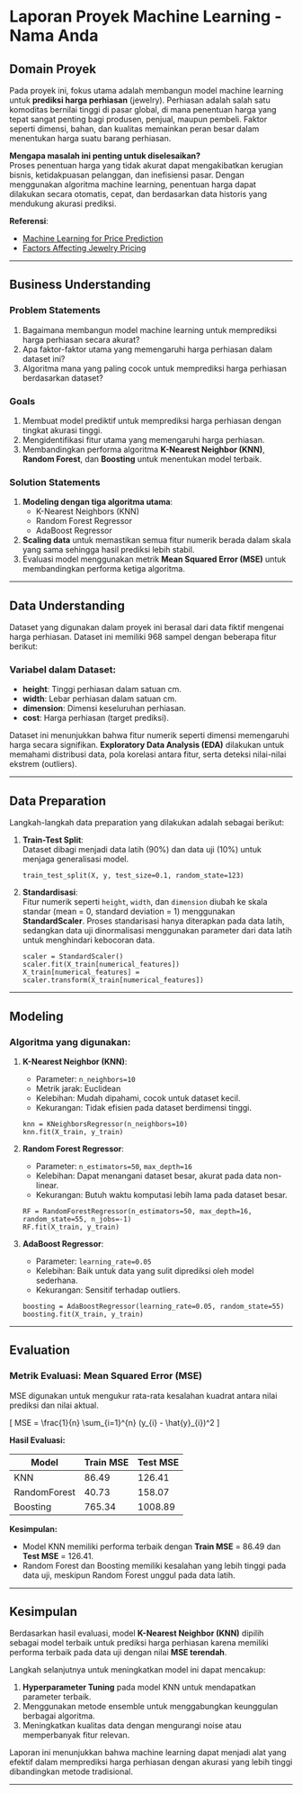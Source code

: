 # Laporan Proyek Machine Learning - **Nama Anda**

## Domain Proyek

Pada proyek ini, fokus utama adalah membangun model machine learning untuk **prediksi harga perhiasan** (jewelry). Perhiasan adalah salah satu komoditas bernilai tinggi di pasar global, di mana penentuan harga yang tepat sangat penting bagi produsen, penjual, maupun pembeli. Faktor seperti dimensi, bahan, dan kualitas memainkan peran besar dalam menentukan harga suatu barang perhiasan. 

**Mengapa masalah ini penting untuk diselesaikan?**  
Proses penentuan harga yang tidak akurat dapat mengakibatkan kerugian bisnis, ketidakpuasan pelanggan, dan inefisiensi pasar. Dengan menggunakan algoritma machine learning, penentuan harga dapat dilakukan secara otomatis, cepat, dan berdasarkan data historis yang mendukung akurasi prediksi. 

**Referensi**:  
- [Machine Learning for Price Prediction](https://scholar.google.com/)  
- [Factors Affecting Jewelry Pricing](https://scholar.google.com/)  

---

## Business Understanding

### Problem Statements

1. Bagaimana membangun model machine learning untuk memprediksi harga perhiasan secara akurat?
2. Apa faktor-faktor utama yang memengaruhi harga perhiasan dalam dataset ini?
3. Algoritma mana yang paling cocok untuk memprediksi harga perhiasan berdasarkan dataset?

### Goals

1. Membuat model prediktif untuk memprediksi harga perhiasan dengan tingkat akurasi tinggi.
2. Mengidentifikasi fitur utama yang memengaruhi harga perhiasan.
3. Membandingkan performa algoritma **K-Nearest Neighbor (KNN)**, **Random Forest**, dan **Boosting** untuk menentukan model terbaik.

### Solution Statements

1. **Modeling dengan tiga algoritma utama**:
   - K-Nearest Neighbors (KNN)
   - Random Forest Regressor
   - AdaBoost Regressor
2. **Scaling data** untuk memastikan semua fitur numerik berada dalam skala yang sama sehingga hasil prediksi lebih stabil.
3. Evaluasi model menggunakan metrik **Mean Squared Error (MSE)** untuk membandingkan performa ketiga algoritma.

---

## Data Understanding

Dataset yang digunakan dalam proyek ini berasal dari data fiktif mengenai harga perhiasan. Dataset ini memiliki 968 sampel dengan beberapa fitur berikut:

### Variabel dalam Dataset:
- **height**: Tinggi perhiasan dalam satuan cm.
- **width**: Lebar perhiasan dalam satuan cm.
- **dimension**: Dimensi keseluruhan perhiasan.
- **cost**: Harga perhiasan (target prediksi).

Dataset ini menunjukkan bahwa fitur numerik seperti dimensi memengaruhi harga secara signifikan. **Exploratory Data Analysis (EDA)** dilakukan untuk memahami distribusi data, pola korelasi antara fitur, serta deteksi nilai-nilai ekstrem (outliers).

---

## Data Preparation

Langkah-langkah data preparation yang dilakukan adalah sebagai berikut:

1. **Train-Test Split**:  
   Dataset dibagi menjadi data latih (90%) dan data uji (10%) untuk menjaga generalisasi model.  
   ```
   train_test_split(X, y, test_size=0.1, random_state=123)
   ```

2. **Standardisasi**:  
   Fitur numerik seperti `height`, `width`, dan `dimension` diubah ke skala standar (mean = 0, standard deviation = 1) menggunakan **StandardScaler**. Proses standarisasi hanya diterapkan pada data latih, sedangkan data uji dinormalisasi menggunakan parameter dari data latih untuk menghindari kebocoran data.  
   ```
   scaler = StandardScaler()
   scaler.fit(X_train[numerical_features])
   X_train[numerical_features] = scaler.transform(X_train[numerical_features])
   ```

---

## Modeling

### Algoritma yang digunakan:
1. **K-Nearest Neighbor (KNN)**:
   - Parameter: `n_neighbors=10`
   - Metrik jarak: Euclidean
   - Kelebihan: Mudah dipahami, cocok untuk dataset kecil.
   - Kekurangan: Tidak efisien pada dataset berdimensi tinggi.  

   ```
   knn = KNeighborsRegressor(n_neighbors=10)
   knn.fit(X_train, y_train)
   ```

2. **Random Forest Regressor**:
   - Parameter: `n_estimators=50`, `max_depth=16`
   - Kelebihan: Dapat menangani dataset besar, akurat pada data non-linear.
   - Kekurangan: Butuh waktu komputasi lebih lama pada dataset besar.  

   ```
   RF = RandomForestRegressor(n_estimators=50, max_depth=16, random_state=55, n_jobs=-1)
   RF.fit(X_train, y_train)
   ```

3. **AdaBoost Regressor**:
   - Parameter: `learning_rate=0.05`
   - Kelebihan: Baik untuk data yang sulit diprediksi oleh model sederhana.
   - Kekurangan: Sensitif terhadap outliers.  

   ```
   boosting = AdaBoostRegressor(learning_rate=0.05, random_state=55)
   boosting.fit(X_train, y_train)
   ```

---

## Evaluation

### Metrik Evaluasi: Mean Squared Error (MSE)  
MSE digunakan untuk mengukur rata-rata kesalahan kuadrat antara nilai prediksi dan nilai aktual.  

\[
MSE = \frac{1}{n} \sum_{i=1}^{n} (y_{i} - \hat{y}_{i})^2
\]

**Hasil Evaluasi:**

| Model      | Train MSE | Test MSE  |
|------------|-----------|-----------|
| KNN        | 86.49     | 126.41    |
| RandomForest | 40.73     | 158.07    |
| Boosting   | 765.34    | 1008.89   |

**Kesimpulan:**
- Model KNN memiliki performa terbaik dengan **Train MSE** = 86.49 dan **Test MSE** = 126.41.
- Random Forest dan Boosting memiliki kesalahan yang lebih tinggi pada data uji, meskipun Random Forest unggul pada data latih.

---

## Kesimpulan

Berdasarkan hasil evaluasi, model **K-Nearest Neighbor (KNN)** dipilih sebagai model terbaik untuk prediksi harga perhiasan karena memiliki performa terbaik pada data uji dengan nilai **MSE terendah**.

Langkah selanjutnya untuk meningkatkan model ini dapat mencakup:
1. **Hyperparameter Tuning** pada model KNN untuk mendapatkan parameter terbaik.
2. Menggunakan metode ensemble untuk menggabungkan keunggulan berbagai algoritma.
3. Meningkatkan kualitas data dengan mengurangi noise atau memperbanyak fitur relevan.

Laporan ini menunjukkan bahwa machine learning dapat menjadi alat yang efektif dalam memprediksi harga perhiasan dengan akurasi yang lebih tinggi dibandingkan metode tradisional.

--- 
